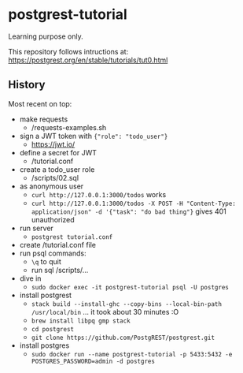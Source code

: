 # postgrest-tutorial

Learning purpose only.

This repository follows intructions at: https://postgrest.org/en/stable/tutorials/tut0.html

## History

Most recent on top:

- make requests
  - /requests-examples.sh
- sign a JWT token with `{"role": "todo_user"}`
  - https://jwt.io/
- define a secret for JWT
  - /tutorial.conf
- create a todo_user role
  - /scripts/02.sql
- as anonymous user
  - `curl http://127.0.0.1:3000/todos` works
  - `curl http://127.0.0.1:3000/todos -X POST -H "Content-Type: application/json" -d '{"task": "do bad thing"}` gives 401 unauthorized
- run server
  - `postgrest tutorial.conf`
- create /tutorial.conf file
- run psql commands:
  - `\q` to quit
  - run sql /scripts/...
- dive in
  - `sudo docker exec -it postgrest-tutorial psql -U postgres`
- install postgrest
  - `stack build --install-ghc --copy-bins --local-bin-path /usr/local/bin` ... it took about 30 minutes :O
  - `brew install libpq gmp stack`
  - `cd postgrest`
  - `git clone https://github.com/PostgREST/postgrest.git`
- install postgres
  - `sudo docker run --name postgrest-tutorial -p 5433:5432 -e POSTGRES_PASSWORD=admin -d postgres`
